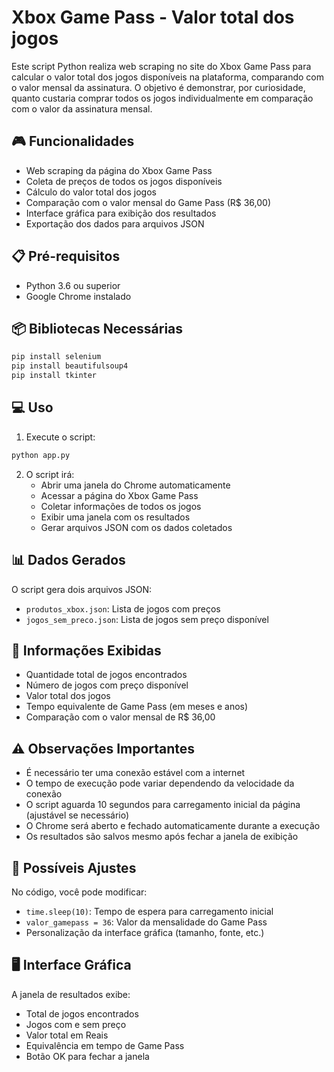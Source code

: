 # Xbox Game Pass - Valor total dos jogos

Este script Python realiza web scraping no site do Xbox Game Pass para calcular o valor total dos jogos disponíveis na plataforma, comparando com o valor mensal da assinatura. O objetivo é demonstrar, por curiosidade, quanto custaria comprar todos os jogos individualmente em comparação com o valor da assinatura mensal.

## 🎮 Funcionalidades

- Web scraping da página do Xbox Game Pass
- Coleta de preços de todos os jogos disponíveis
- Cálculo do valor total dos jogos
- Comparação com o valor mensal do Game Pass (R$ 36,00)
- Interface gráfica para exibição dos resultados
- Exportação dos dados para arquivos JSON

## 📋 Pré-requisitos

- Python 3.6 ou superior
- Google Chrome instalado

## 📦 Bibliotecas Necessárias

```bash
pip install selenium
pip install beautifulsoup4
pip install tkinter
```

## 💻 Uso

1. Execute o script:
```bash
python app.py
```

2. O script irá:
   - Abrir uma janela do Chrome automaticamente
   - Acessar a página do Xbox Game Pass
   - Coletar informações de todos os jogos
   - Exibir uma janela com os resultados
   - Gerar arquivos JSON com os dados coletados

## 📊 Dados Gerados

O script gera dois arquivos JSON:
- `produtos_xbox.json`: Lista de jogos com preços
- `jogos_sem_preco.json`: Lista de jogos sem preço disponível

## 📝 Informações Exibidas

- Quantidade total de jogos encontrados
- Número de jogos com preço disponível
- Valor total dos jogos
- Tempo equivalente de Game Pass (em meses e anos)
- Comparação com o valor mensal de R$ 36,00

## ⚠️ Observações Importantes

- É necessário ter uma conexão estável com a internet
- O tempo de execução pode variar dependendo da velocidade da conexão
- O script aguarda 10 segundos para carregamento inicial da página (ajustável se necessário)
- O Chrome será aberto e fechado automaticamente durante a execução
- Os resultados são salvos mesmo após fechar a janela de exibição

## 🔧 Possíveis Ajustes

No código, você pode modificar:
- `time.sleep(10)`: Tempo de espera para carregamento inicial
- `valor_gamepass = 36`: Valor da mensalidade do Game Pass
- Personalização da interface gráfica (tamanho, fonte, etc.)

## 🖥️ Interface Gráfica

A janela de resultados exibe:
- Total de jogos encontrados
- Jogos com e sem preço
- Valor total em Reais
- Equivalência em tempo de Game Pass
- Botão OK para fechar a janela
